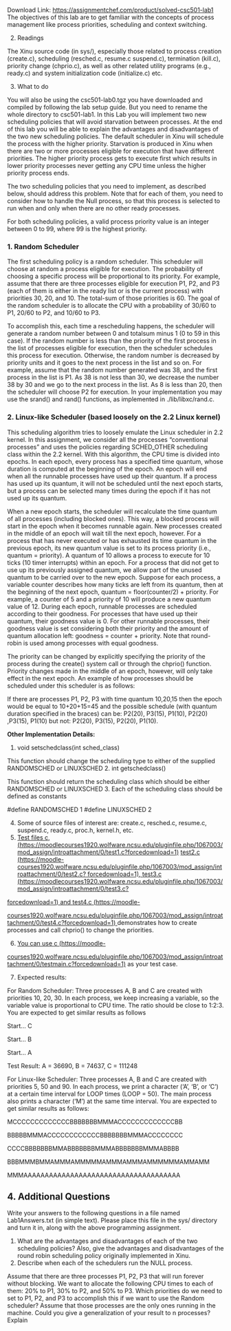 Download Link: https://assignmentchef.com/product/solved-csc501-lab1
<br>
The objectives of this lab are to get familiar with the concepts of process management like process priorities, scheduling and context switching.

2. Readings

The Xinu source code (in sys/), especially those related to process creation (create.c), scheduling (resched.c, resume.c suspend.c), termination (kill.c), priority change (chprio.c), as well as other related utility programs (e.g., ready.c) and system initialization code (initialize.c) etc.

3. What to do

You will also be using the csc501-lab0.tgz you have downloaded and compiled by following the lab setup guide. But you need to rename the whole directory to csc501-lab1. In this Lab you will implement two new scheduling policies that will avoid starvation between processes. At the end of this lab you will be able to explain the advantages and disadvantages of the two new scheduling policies. The default scheduler in Xinu will schedule the process with the higher priority. Starvation is produced in Xinu when there are two or more processes eligible for execution that have different priorities. The higher priority process gets to execute first which results in lower priority processes never getting any CPU time unless the higher priority process ends.

The two scheduling policies that you need to implement, as described below, should address this problem. Note that for each of them, you need to consider how to handle the Null process, so that this process is selected to run when and only when there are no other ready processes.

For both scheduling policies, a valid process priority value is an integer between 0 to 99, where 99 is the highest priority.

<h3>1. Random Scheduler</h3>

The first scheduling policy is a random scheduler. This scheduler will choose at random a process eligible for execution. The probability of choosing a specific process will be proportional to its priority. For example, assume that there are three processes eligible for execution P1, P2, and P3 (each of them is either in the ready list or is the current process) with priorities 30, 20, and 10. The total-sum of those priorities is 60. The goal of the random scheduler is to allocate the CPU with a probability of 30/60 to P1, 20/60 to P2, and 10/60 to P3.

To accomplish this, each time a rescheduling happens, the scheduler will generate a random number between 0 and totalsum minus 1 (0 to 59 in this case). If the random number is less than the priority of the first process in the list of processes eligible for execution, then the scheduler schedules this process for execution. Otherwise, the random number is decreased by priority units and it goes to the next process in the list and so on. For example, assume that the random number generated was 38, and the first process in the list is P1. As 38 is not less than 30, we decrease the number 38 by 30 and we go to the next process in the list. As 8 is less than 20, then the scheduler will choose P2 for execution. In your implementation you may use the srand() and rand() functions, as implemented in ./lib/libxc/rand.c.

<h3>2. Linux-like Scheduler (based loosely on the 2.2 Linux kernel)</h3>

This scheduling algorithm tries to loosely emulate the Linux scheduler in 2.2 kernel. In this assignment, we consider all the processes “conventional processes” and uses the policies regarding SCHED_OTHER scheduling class within the 2.2 kernel. With this algorithm, the CPU time is divided into epochs. In each epoch, every process has a specified time quantum, whose duration is computed at the beginning of the epoch. An epoch will end when all the runnable processes have used up their quantum. If a process has used up its quantum, it will not be scheduled until the next epoch starts, but a process can be selected many times during the epoch if it has not used up its quantum.

When a new epoch starts, the scheduler will recalculate the time quantum of all processes (including blocked ones). This way, a blocked process will start in the epoch when it becomes runnable again. New processes created in the middle of an epoch will wait till the next epoch, however. For a process that has never executed or has exhausted its time quantum in the previous epoch, its new quantum value is set to its process priority (i.e., quantum = priority). A quantum of 10 allows a process to execute for 10 ticks (10 timer interrupts) within an epoch. For a process that did not get to use up its previously assigned quantum, we allow part of the unused quantum to be carried over to the new epoch. Suppose for each process, a variable counter describes how many ticks are left from its quantum, then at the beginning of the next epoch, quantum = floor(counter/2) + priority. For example, a counter of 5 and a priority of 10 will produce a new quantum value of 12. During each epoch, runnable processes are scheduled according to their goodness. For processes that have used up their quantum, their goodness value is 0. For other runnable processes, their goodness value is set considering both their priority and the amount of quantum allocation left: goodness = counter + priority. Note that round-robin is used among processes with equal goodness.

The priority can be changed by explicitly specifying the priority of the process during the create() system call or through the chprio() function. Priority changes made in the middle of an epoch, however, will only take effect in the next epoch. An example of how processes should be scheduled under this scheduler is as follows:

If there are processes P1, P2, P3 with time quantum 10,20,15 then the epoch would be equal to 10+20+15=45 and the possible schedule (with quantum duration specified in the braces) can be: P2(20), P3(15), P1(10), P2(20) ,P3(15), P1(10) but not: P2(20), P3(15), P2(20), P1(10).

<strong>Other Implementation Details:</strong>

<ol>

 <li>void setschedclass(int sched_class)</li>

</ol>

This function should change the scheduling type to either of the supplied RANDOMSCHED or LINUXSCHED 2. int getschedclass()

This function should return the scheduling class which should be either RANDOMSCHED or LINUXSCHED 3. Each of the scheduling class should be defined as constants

#define RANDOMSCHED 1  #define LINUXSCHED 2

<ol start="4">

 <li>Some of source files of interest are: create.c, resched.c, resume.c, suspend.c, ready.c, proc.h, kernel.h, etc.</li>

 <li><a href="https://moodle-courses1920.wolfware.ncsu.edu/pluginfile.php/1067003/mod_assign/introattachment/0/test1.c?forcedownload=1">Test files </a><a href="https://moodle-courses1920.wolfware.ncsu.edu/pluginfile.php/1067003/mod_assign/introattachment/0/test1.c?forcedownload=1">c, </a><a href="https://moodle-courses1920.wolfware.ncsu.edu/pluginfile.php/1067003/mod_assign/introattachment/0/test1.c?forcedownload=1">(</a><a href="https://moodle-courses1920.wolfware.ncsu.edu/pluginfile.php/1067003/mod_assign/introattachment/0/test1.c?forcedownload=1">https://moodle</a><a href="https://moodle-courses1920.wolfware.ncsu.edu/pluginfile.php/1067003/mod_assign/introattachment/0/test2.c?forcedownload=1">courses1920.wolfware.ncsu.edu/plu</a><a href="https://moodle-courses1920.wolfware.ncsu.edu/pluginfile.php/1067003/mod_assign/introattachment/0/test2.c?forcedownload=1">g</a><a href="https://moodle-courses1920.wolfware.ncsu.edu/pluginfile.php/1067003/mod_assign/introattachment/0/test2.c?forcedownload=1">infile.php/1067003/mod_assi</a><a href="https://moodle-courses1920.wolfware.ncsu.edu/pluginfile.php/1067003/mod_assign/introattachment/0/test2.c?forcedownload=1">g</a><a href="https://moodle-courses1920.wolfware.ncsu.edu/pluginfile.php/1067003/mod_assign/introattachment/0/test2.c?forcedownload=1">n/introattachment/0/test1.c?forcedownload=1)</a> <a href="https://moodle-courses1920.wolfware.ncsu.edu/pluginfile.php/1067003/mod_assign/introattachment/0/test2.c?forcedownload=1">test2.c (https://moodle-courses1920.wolfware.ncsu.edu/plu</a><a href="https://moodle-courses1920.wolfware.ncsu.edu/pluginfile.php/1067003/mod_assign/introattachment/0/test2.c?forcedownload=1">g</a><a href="https://moodle-courses1920.wolfware.ncsu.edu/pluginfile.php/1067003/mod_assign/introattachment/0/test2.c?forcedownload=1">infile.php/1067003/mod_assi</a><a href="https://moodle-courses1920.wolfware.ncsu.edu/pluginfile.php/1067003/mod_assign/introattachment/0/test2.c?forcedownload=1">g</a><a href="https://moodle-courses1920.wolfware.ncsu.edu/pluginfile.php/1067003/mod_assign/introattachment/0/test2.c?forcedownload=1">n/introattachment/0/test2.c? </a><a href="https://moodle-courses1920.wolfware.ncsu.edu/pluginfile.php/1067003/mod_assign/introattachment/0/test3.c?forcedownload=1">forcedownload=1)</a><a href="https://moodle-courses1920.wolfware.ncsu.edu/pluginfile.php/1067003/mod_assign/introattachment/0/test3.c?forcedownload=1">, </a><a href="https://moodle-courses1920.wolfware.ncsu.edu/pluginfile.php/1067003/mod_assign/introattachment/0/test3.c?forcedownload=1">test3.c </a><a href="https://moodle-courses1920.wolfware.ncsu.edu/pluginfile.php/1067003/mod_assign/introattachment/0/test3.c?forcedownload=1">(</a><a href="https://moodle-courses1920.wolfware.ncsu.edu/pluginfile.php/1067003/mod_assign/introattachment/0/test3.c?forcedownload=1">https://moodlecourses1920.wolfware.ncsu.edu/plu</a><a href="https://moodle-courses1920.wolfware.ncsu.edu/pluginfile.php/1067003/mod_assign/introattachment/0/test3.c?forcedownload=1">g</a><a href="https://moodle-courses1920.wolfware.ncsu.edu/pluginfile.php/1067003/mod_assign/introattachment/0/test3.c?forcedownload=1">infile.php/1067003/mod_assi</a><a href="https://moodle-courses1920.wolfware.ncsu.edu/pluginfile.php/1067003/mod_assign/introattachment/0/test3.c?forcedownload=1">g</a><a href="https://moodle-courses1920.wolfware.ncsu.edu/pluginfile.php/1067003/mod_assign/introattachment/0/test3.c?forcedownload=1">n/introattachment/0/test3.c?</a></li>

</ol>

<a href="https://moodle-courses1920.wolfware.ncsu.edu/pluginfile.php/1067003/mod_assign/introattachment/0/test4.c?forcedownload=1">forcedownload=1)</a><a href="https://moodle-courses1920.wolfware.ncsu.edu/pluginfile.php/1067003/mod_assign/introattachment/0/test4.c?forcedownload=1"> and </a><a href="https://moodle-courses1920.wolfware.ncsu.edu/pluginfile.php/1067003/mod_assign/introattachment/0/test4.c?forcedownload=1">test4.c </a><a href="https://moodle-courses1920.wolfware.ncsu.edu/pluginfile.php/1067003/mod_assign/introattachment/0/test4.c?forcedownload=1">(</a><a href="https://moodle-courses1920.wolfware.ncsu.edu/pluginfile.php/1067003/mod_assign/introattachment/0/test4.c?forcedownload=1">https://moodle-</a>

<a href="https://moodle-courses1920.wolfware.ncsu.edu/pluginfile.php/1067003/mod_assign/introattachment/0/test4.c?forcedownload=1">courses1920.wolfware.ncsu.edu/plu</a><a href="https://moodle-courses1920.wolfware.ncsu.edu/pluginfile.php/1067003/mod_assign/introattachment/0/test4.c?forcedownload=1">g</a><a href="https://moodle-courses1920.wolfware.ncsu.edu/pluginfile.php/1067003/mod_assign/introattachment/0/test4.c?forcedownload=1">infile.php/1067003/mod_assi</a><a href="https://moodle-courses1920.wolfware.ncsu.edu/pluginfile.php/1067003/mod_assign/introattachment/0/test4.c?forcedownload=1">g</a><a href="https://moodle-courses1920.wolfware.ncsu.edu/pluginfile.php/1067003/mod_assign/introattachment/0/test4.c?forcedownload=1">n/introattachment/0/test4.c?forcedownload=1) </a>demonstrates how to create processes and call chprio() to change the priorities.

<ol start="6">

 <li><a href="https://moodle-courses1920.wolfware.ncsu.edu/pluginfile.php/1067003/mod_assign/introattachment/0/testmain.c?forcedownload=1">You can use </a><a href="https://moodle-courses1920.wolfware.ncsu.edu/pluginfile.php/1067003/mod_assign/introattachment/0/testmain.c?forcedownload=1">c </a><a href="https://moodle-courses1920.wolfware.ncsu.edu/pluginfile.php/1067003/mod_assign/introattachment/0/testmain.c?forcedownload=1">(</a><a href="https://moodle-courses1920.wolfware.ncsu.edu/pluginfile.php/1067003/mod_assign/introattachment/0/testmain.c?forcedownload=1">https://moodle-</a></li>

</ol>

<a href="https://moodle-courses1920.wolfware.ncsu.edu/pluginfile.php/1067003/mod_assign/introattachment/0/testmain.c?forcedownload=1">courses1920.wolfware.ncsu.edu/plu</a><a href="https://moodle-courses1920.wolfware.ncsu.edu/pluginfile.php/1067003/mod_assign/introattachment/0/testmain.c?forcedownload=1">g</a><a href="https://moodle-courses1920.wolfware.ncsu.edu/pluginfile.php/1067003/mod_assign/introattachment/0/testmain.c?forcedownload=1">infile.php/1067003/mod_assi</a><a href="https://moodle-courses1920.wolfware.ncsu.edu/pluginfile.php/1067003/mod_assign/introattachment/0/testmain.c?forcedownload=1">g</a><a href="https://moodle-courses1920.wolfware.ncsu.edu/pluginfile.php/1067003/mod_assign/introattachment/0/testmain.c?forcedownload=1">n/introattachment/0/testmain.c?forcedownload=1)</a> as your test case.

<ol start="7">

 <li>Expected results:</li>

</ol>

For Random Scheduler: Three processes A, B and C are created with priorities 10, 20, 30. In each process, we keep increasing a variable, so the variable value is proportional to CPU time. The ratio should be close to 1:2:3. You are expected to get similar results as follows

Start… C

Start… B

Start… A







Test Result: A = 36690, B = 74637, C = 111248

For Linux-like Scheduler: Three processes A, B and C are created with priorities 5, 50 and 90. In each process, we print a character (‘A’, ‘B’, or ‘C’) at a certain time interval for LOOP times (LOOP = 50). The main process also prints a character (‘M’) at the same time interval. You are expected to get similar results as follows:

MCCCCCCCCCCCCCBBBBBBBMMMACCCCCCCCCCCCCBB

BBBBBMMMACCCCCCCCCCCCBBBBBBBMMMACCCCCCCC

CCCCBBBBBBBMMABBBBBBBMMMABBBBBBBMMMABBBB

BBBMMMBMMAMMMAMMMMMAMMMAMMMAMMMMMMAMMAMM

MMMAAAAAAAAAAAAAAAAAAAAAAAAAAAAAAAAAAAAA




<h2>4. Additional Questions</h2>

Write your answers to the following questions in a file named Lab1Answers.txt (in simple text). Please place this file in the sys/ directory and turn it in, along with the above programming assignment.

<ol>

 <li>What are the advantages and disadvantages of each of the two scheduling policies? Also, give the advantages and disadvantages of the round robin scheduling policy originally implemented in Xinu.</li>

 <li>Describe when each of the schedulers run the NULL process.</li>

</ol>

Assume that there are three processes P1, P2, P3 that will run forever without blocking. We want to allocate the following CPU times to each of them: 20% to P1, 30% to P2, and 50% to P3. Which priorities do we need to set to P1, P2, and P3 to accomplish this if we want to use the Random scheduler? Assume that those processes are the only ones running in the machine. Could you give a generalization of your result to n processes? Explain